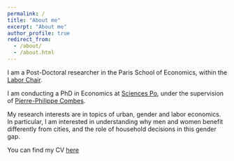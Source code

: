 ```yaml
---
permalink: /
title: "About me"
excerpt: "About me"
author_profile: true
redirect_from: 
  - /about/
  - /about.html
---
```

I am a Post-Doctoral researcher in the Paris School of Economics, within the [Labor Chair](https://www.parisschoolofeconomics.eu/en/pse-partnership-programme/chairs/labor-chair/).

I am conducting a PhD in Economics at [Sciences Po](https://www.sciencespo.fr/department-economics/en.html), under the supervision of [Pierre-Philippe Combes](https://sites.google.com/view/pierrephilippecombes/).

My research interests are in topics of urban, gender and labor economics. In particular, I am interested in understanding why men and women benefit differently from cities, and the role of household decisions in this gender gap. 

You can find my CV [here](/files/Feuillade_CV.pdf)